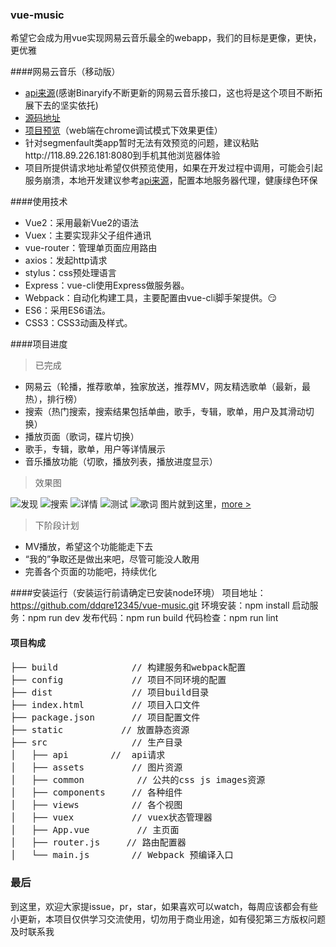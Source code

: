 ### vue-music
希望它会成为用vue实现网易云音乐最全的webapp，我们的目标是更像，更快，更优雅

####网易云音乐（移动版）
- [api来源](https://github.com/Binaryify/NeteaseCloudMusicApi)(感谢Binaryify不断更新的网易云音乐接口，这也将是这个项目不断拓展下去的坚实依托)
- [源码地址](https://github.com/ddqre12345/vue-music)
- [项目预览](http://118.89.226.181:8080)（web端在chrome调试模式下效果更佳）
- 针对segmenfault类app暂时无法有效预览的问题，建议粘贴http://118.89.226.181:8080到手机其他浏览器体验
- 项目所提供请求地址希望仅供预览使用，如果在开发过程中调用，可能会引起服务崩溃，本地开发建议参考[api来源](https://github.com/Binaryify/NeteaseCloudMusicApi)，配置本地服务器代理，健康绿色环保

####使用技术
- Vue2：采用最新Vue2的语法
- Vuex：主要实现非父子组件通讯
- vue-router：管理单页面应用路由
- axios：发起http请求
- stylus：css预处理语言
- Express：vue-cli使用Express做服务器。
- Webpack：自动化构建工具，主要配置由vue-cli脚手架提供。😏
- ES6：采用ES6语法。
- CSS3：CSS3动画及样式。

####项目进度
> 已完成

- 网易云（轮播，推荐歌单，独家放送，推荐MV，网友精选歌单（最新，最热），排行榜）
- 搜索（热门搜索，搜索结果包括单曲，歌手，专辑，歌单，用户及其滑动切换）
- 播放页面（歌词，碟片切换）
- 歌手，专辑，歌单，用户等详情展示
- 音乐播放功能（切歌，播放列表，播放进度显示）

> 效果图

![发现](https://github.com/ddqre12345/vue-music/blob/master/static/vue-music-1.gif?raw=true)
![搜索](https://github.com/ddqre12345/vue-music/blob/master/static/vue-music-2.gif?raw=true)
![详情](https://github.com/ddqre12345/vue-music/blob/master/static/vue-music-3.gif?raw=true)
![测试](https://github.com/ddqre12345/vue-music/blob/master/static/vue-music-4.gif?raw=true)
![歌词](https://github.com/ddqre12345/vue-music/blob/master/static/vue-music-5.gif?raw=true)
图片就到这里，[more >](http://118.89.226.181:8080)

> 下阶段计划

- MV播放，希望这个功能能走下去
- “我的”争取还是做出来吧，尽管可能没人敢用
- 完善各个页面的功能吧，持续优化

####安装运行（安装运行前请确定已安装node环境）
项目地址：https://github.com/ddqre12345/vue-music.git
环境安装：npm install
启动服务：npm run dev
发布代码：npm run build
代码检查：npm run lint
#### 项目构成
<pre>
├── build              // 构建服务和webpack配置
├── config             // 项目不同环境的配置
├── dist               // 项目build目录
├── index.html         // 项目入口文件
├── package.json       // 项目配置文件
├── static       	 // 放置静态资源
├── src                // 生产目录
│   ├── api        //  api请求
│   ├── assets         // 图片资源
│   ├── common          // 公共的css js images资源
│   ├── components     // 各种组件
│   ├── views          // 各个视图
│   ├── vuex           // vuex状态管理器
│   ├── App.vue         // 主页面
│   ├── router.js     // 路由配置器
│   └── main.js        // Webpack 预编译入口
</pre>

### 最后
到这里，欢迎大家提issue，pr，star，如果喜欢可以watch，每周应该都会有些小更新，本项目仅供学习交流使用，切勿用于商业用途，如有侵犯第三方版权问题及时联系我













